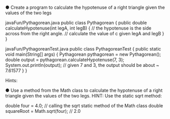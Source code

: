 ● Create a program to calculate the hypotenuse of a right triangle given the values of the two legs

javaFun/Pythagorean.java
public class Pythagorean {
    public double calculateHypotenuse(int legA, int legB) {
        // the hypotenuse is the side across from the right angle.
        // calculate the value of c given legA and legB
    }
}

javaFun/PythagoreanTest.java
public class PythagoreanTest {
    public static void main(String[] args) {
        Pythagorean pythagorean = new Pythagorean();
        double output = pythagorean.calculateHypotenuse(7, 3);
        System.out.println(output); // given 7 and 3, the output should be about ~ 7.61577
    }
}

Hints:

● Use a method from the Math class to calculate the hypotenuse of a right triangle given the values of the two legs. HINT: Use the static sqrt method:

double four = 4.0;
// calling the sqrt static method of the Math class
double squareRoot = Math.sqrt(four); // 2.0

